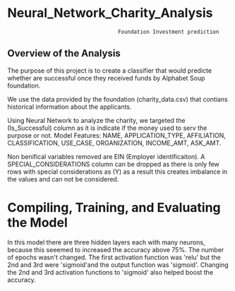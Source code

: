 # Neural_Network_Charity_Analysis
                                       Foundation Investment prediction
                                       
## Overview of the Analysis
The purpose of this project is to create a classifier that would predicte whether are successful once they received funds by Alphabet Soup foundation. 

We use the data provided by the foundation (charity_data.csv) that contians historical information about the applicants. 

 Using Neural Network to analyze the charity, we targeted the (Is_Successful) column as it is indicate if the money used to serv the purpose or not.
 Model Features: NAME, APPLICATION_TYPE, AFFILIATION, CLASSIFICATION, USE_CASE, ORGANIZATION, INCOME_AMT, ASK_AMT. 

Non benifical variables removed are EIN (Employer identificaiton). A SPECIAL_CONSIDERATIONS column can be dropped as there is only few rows with special considerations as (Y) as a result this creates imbalance in the values and can not be considered.

# Compiling, Training, and Evaluating the Model

In this model there are three hidden layers each with many neurons, because this seeemed to increased the accuracy above 75%. The number of epochs wasn't changed. The first activation function was 'relu' but the 2nd and 3rd were 'sigmoid'and the output function was 'sigmoid'. Changing the 2nd and 3rd activation functions to 'sigmoid' also helped boost the accuracy.

